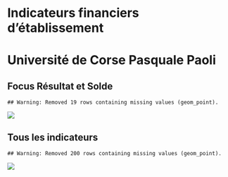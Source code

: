 Indicateurs financiers d’établissement
================

# Université de Corse Pasquale Paoli

## Focus Résultat et Solde

    ## Warning: Removed 19 rows containing missing values (geom_point).

![](université_de_corse_pasquale_paoli_files/figure-gfm/etab.focus-1.png)<!-- -->

## Tous les indicateurs

    ## Warning: Removed 200 rows containing missing values (geom_point).

![](université_de_corse_pasquale_paoli_files/figure-gfm/etab-1.png)<!-- -->
